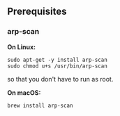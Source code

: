 ## Prerequisites

### arp-scan

**On Linux:**

    sudo apt-get -y install arp-scan
    sudo chmod u+s /usr/bin/arp-scan

so that you don't have to run as root.

**On macOS:**

    brew install arp-scan
